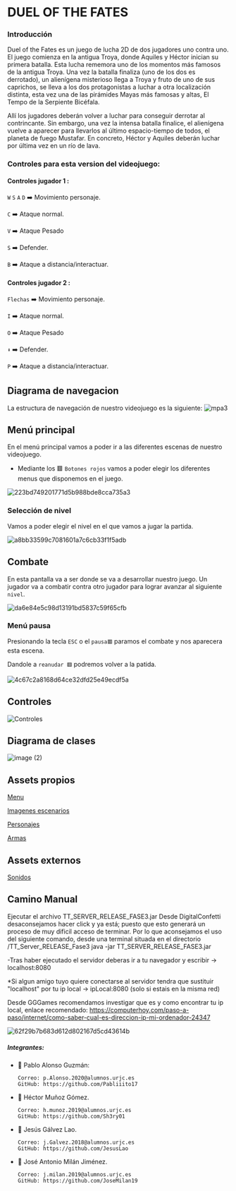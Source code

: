 # DUEL OF THE FATES

### Introducción
Duel of the Fates es un juego de lucha 2D de dos jugadores uno contra uno.  El juego comienza en la antigua Troya, donde Aquiles y Héctor inician su primera batalla. Esta lucha rememora uno de los momentos más famosos de la antigua Troya. Una vez la batalla finaliza (uno de los dos es derrotado), un alienígena misterioso llega a Troya y fruto de uno de sus caprichos, se lleva a los dos protagonistas a luchar a otra localización distinta, esta vez una de las pirámides Mayas más famosas y altas, El Tempo de la Serpiente Bicéfala.

Allí los jugadores deberán volver a luchar para conseguir derrotar al contrincante. Sin embargo, una vez la intensa batalla finalice, el alienígena vuelve a aparecer para llevarlos al último espacio-tiempo de todos, el planeta de fuego Mustafar. En concreto, Héctor y Aquiles deberán luchar por última vez en un río de lava.

### Controles para esta version del videojuego:
#### Controles jugador  1  :
`W` `S` `A` `D`  ➡️ Movimiento personaje.

`C` ➡️ Ataque normal.

`V` ➡️ Ataque Pesado

`S` ➡️ Defender.

`B` ➡️ Ataque a distancia/interactuar.

#### Controles jugador 2 :

`Flechas`  ➡️ Movimiento personaje.

`I` ➡️ Ataque normal.

`O` ➡️ Ataque Pesado

`⬇` ➡️ Defender.

`P` ➡️ Ataque a distancia/interactuar.


##  Diagrama de navegacion
La estructura de navegación de nuestro videojuego es la siguiente:
![mpa3](https://user-images.githubusercontent.com/91007943/204623919-8d913fce-8ac1-437c-addf-0a018aafd761.png)

##  Menú principal
En el menú principal vamos a poder ir a las diferentes escenas de nuestro videojuego.

- Mediante los 🟥 `Botones rojos` vamos a poder elegir los diferentes menus que disponemos en el juego.

![223bd749201771d5b988bde8cca735a3](https://user-images.githubusercontent.com/91007943/211405991-54f068cc-7192-4acb-8fed-e42e1197c513.png)
###  Selección de nivel
Vamos a poder elegir el nivel en el que vamos a jugar la partida.


![a8bb33599c7081601a7c6cb33f1f5adb](https://user-images.githubusercontent.com/91007943/211406076-541d8e7e-ec09-4a88-93f6-1d6fb6af39cd.png)

##  Combate

En esta pantalla va a ser donde se va a desarrollar nuestro juego.
Un jugador va a combatir contra otro jugador para lograr avanzar al siguiente `nivel`.

![da6e84e5c98d13191bd5837c59f65cfb](https://user-images.githubusercontent.com/91007943/211406032-fc748bd6-ecfe-4997-815b-6983bdf55207.png)
###  Menú pausa
Presionando la tecla `ESC` o el `pausa🟥` paramos el combate y nos aparecera esta escena.

Dandole a `reanudar 🟥` podremos volver a la patida.

![4c67c2a8168d64ce32dfd25e49ecdf5a](https://user-images.githubusercontent.com/91007943/211406871-3816e1b2-5deb-423a-9b11-5a8f811a5d08.png)

##  Controles
![Controles](https://user-images.githubusercontent.com/91007943/204342393-b722d27c-b557-443c-add5-dda1ed227593.png)
## Diagrama de clases
![image (2)](https://user-images.githubusercontent.com/91007943/208768156-b5b57e2c-b388-44a1-ad25-8b38317a68d8.png)

## Assets propios
[Menu](https://user-images.githubusercontent.com/91007943/211408152-330e47ab-8cd6-41ac-83c1-3e5b9ed549de.png)

[Imagenes escenarios](https://user-images.githubusercontent.com/91007943/211408176-870f4b21-2776-4e4c-8ede-b19b8104fe5f.png)

[Personajes](https://user-images.githubusercontent.com/91007943/211408258-6e5bf471-3254-48fa-a774-afed5091b7d3.png)

[Armas](https://user-images.githubusercontent.com/91007943/211408304-bda0a94d-b93b-4753-a169-f4572c0068f3.png)

## Assets externos
[Sonidos](http://www.sonidosmp3gratis.com/salto)

## Camino Manual

Ejecutar el archivo TT_SERVER_RELEASE_FASE3.jar Desde DigitalConfetti desaconsejamos hacer click y ya está; puesto que esto generará un proceso de muy dificil acceso de terminar. Por lo que aconsejamos el uso del siguiente comando, desde una terminal situada en el directorio /TT_Server_RELEASE_Fase3
java -jar TT_SERVER_RELEASE_FASE3.jar

-Tras haber ejecutado el servidor deberas ir a tu navegador y escribir -> localhost:8080

*Si algun amigo tuyo quiere conectarse al servidor tendra que sustituir "localhost" por tu ip local -> ipLocal:8080 (solo si estais en la misma red)

Desde GGGames recomendamos investigar que es y como encontrar tu ip local, enlace recomendado: https://computerhoy.com/paso-a-paso/internet/como-saber-cual-es-direccion-ip-mi-ordenador-24347


![62f29b7b683d612d802167d5cd43614b](https://user-images.githubusercontent.com/91007943/211406360-e8b03236-af4a-47ca-bf43-1403a543d719.png)
##### Integrantes:
- 🎅 Pablo Alonso Guzmán:
  
      Correo: p.Alonso.2020@alumnos.urjc.es 
      GitHub: https://github.com/Pabliiito17
- 🎅 Héctor Muñoz Gómez.

      Correo: h.munoz.2019@alumnos.urjc.es
      GitHub: https://github.com/Sh3ry01
  
- 🎅 Jesús Gálvez Lao.
  
      Correo: j.Galvez.2018@alumnos.urjc.es
      GitHub: https://github.com/JesusLao
  
- 🎅 José Antonio Milán Jiménez.
  
      Correo: j.milan.2019@alumnos.urjc.es
      GitHub: https://github.com/JoseMilan19
      

